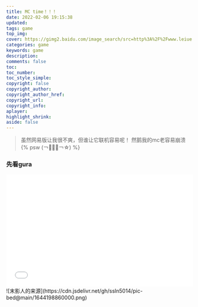 ```yaml
---
title: MC time！！！
date: 2022-02-06 19:15:38
updated:
tags: game
top_img:
cover: https://gimg2.baidu.com/image_search/src=http%3A%2F%2Fwww.leiue.com%2Fuploads%2F2018%2F10%2FMinecraft.jpg&refer=http%3A%2F%2Fwww.leiue.com&app=2002&size=f9999,10000&q=a80&n=0&g=0n&fmt=jpeg?sec=1646738398&t=407d10d71475b5b58546cec6035f4151
categories: game
keywords: game
description: 
comments: false
toc: 
toc_number:
toc_style_simple:
copyright: false
copyright_author:
copyright_author_href:
copyright_url:
copyright_info:
aplayer:
highlight_shrink:
aside: false
---
```


> 虽然网易版让我很不爽，但谁让它联机容易呢！
> 然鹅我的mc老容易崩溃
> {% psw (￢︿̫̿￢☆) %}
### 先看gura
<div style="position: relative; padding: 30% 45%;">
<iframe src="//player.bilibili.com/player.html?aid=210443162&bvid=BV1ka411z7o6&cid=478370320&page=1&as_wide=1&high_quality=1&danmaku=1" scrolling="no" border="0" frameborder="no" framespacing="0" allowfullscreen="true" style="position: absolute; width: 100%; height: 100%; left: 0; top: 0;"> </iframe>
</div>
![末影人的来源](https://cdn.jsdelivr.net/gh/ssln5014/pic-bed@main/1644198860000.png)